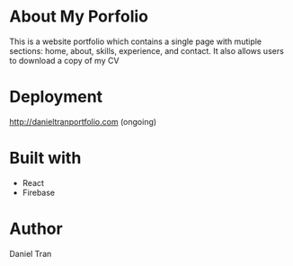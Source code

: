 # About My Porfolio

This is a website portfolio which contains a single page with mutiple sections: home, about, skills, experience, and contact. It also allows users to download a copy of my CV

# Deployment
http://danieltranportfolio.com
(ongoing)

# Built with
<ul>
  <li>React</li>
  <li>Firebase</li>
</ul>

# Author
 Daniel Tran
